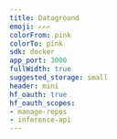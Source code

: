 ```yaml
---
title: Dataground
emoji: ✍✍✍
colorFrom: pink
colorTo: pink
sdk: docker
app_port: 3000
fullWidth: true
suggested_storage: small
header: mini
hf_oauth: true
hf_oauth_scopes:
- manage-repos
- inference-api
---
```



